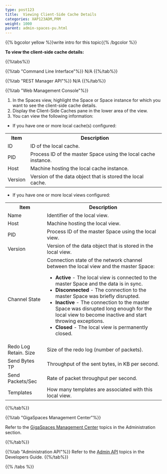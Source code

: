 ```yaml
---
type: post123
title:  Viewing Client-Side Cache Details
categories: XAP123ADM,PRM
weight: 1000
parent: admin-spaces-pu.html
---
```

 
 
{{% bgcolor yellow %}}write intro for this topic{{% /bgcolor %}}

**To view the client-side cache details:**

{{%tabs%}}

{{%tab "Command Line Interface"%}}
N/A
{{%/tab%}}

{{%tab "REST Manager API"%}}
N/A
{{%/tab%}}

{{%tab "Web Management Console"%}}

1. In the Spaces view, highlight the Space or Space instance for which you want to see the client-side cache details.
1. Display the Client-Side Caches pane in the lower area of the view.
1. You can view the following information:

* If you have one or more local cache(s) configured:

<table>
  <tr>
    <th>Item</th>
    <th>Description</th>
  </tr>
  <tr>
    <td>ID</td>
    <td>ID of the local cache.</td>
  </tr>
  <tr>
    <td>PID</td>
    <td>Process ID of the master Space using the local cache instance.</td>
  </tr>
  <tr>
    <td>Host</td>
    <td>Machine hosting the local cache instance.</td>
  </tr>
  <tr>
    <td>Version</td>
    <td>Version of the data object that is stored the local cache.</td>
  </tr>
</table>


* If you have one or more local views configured:

<table>
  <tr>
    <th>Item</th>
    <th>Description</th>
  </tr>
  <tr>
    <td>Name</td>
    <td>Identifier of the local view.</td>
  </tr>
  <tr>
    <td>Host</td>
    <td>Machine hosting the local view.</td>
  </tr>
  <tr>
    <td>PID</td>
    <td>Process ID of the master Space using the local view.</td>
  </tr>
  <tr>
    <td>Version</td>
    <td>Version of the data object that is stored in the local view.</td>
  </tr>
  <tr>
    <td>Channel State</td>
    <td>Connection state of the network channel between the local view and the master Space:
	<ul>
		<li><b>Active</b> - The local view is connected to the master Space and the data is in sync.</li>
		<li><b>Disconnected</b> - The connection to the master Space was briefly disrupted.</li>
		<li><b>Inactive</b> - The connection to the master Space was disrupted long enough for the local view to become inactive and start throwing exceptions.</li>
		<li><b>Closed</b> - The local view is permanently closed.</li>
	</ul>
 </td>
  </tr>
  <tr>
    <td>Redo Log Retain. Size</td>
    <td>Size of the redo log (number of packets).</td>
  </tr>
  <tr>
    <td>Send Bytes TP</td>
    <td>Throughput of the sent bytes, in KB per second.</td>
  </tr>
  <tr>
    <td>Send Packets/Sec</td>
    <td>Rate of packet throughput per second.</td>
  </tr>
  <tr>
    <td>Templates</td>
    <td>How many templates are associated with this local view.</td>
  </tr>
</table>

{{%/tab%}}


{{%tab "GigaSpaces Management Center"%}}

Refer to the [GigaSpaces Management Center](./gigaspaces-management-center.html) topics in the Administration section.

{{%/tab%}}


{{%tab "Administration API"%}}
Refer to the [Admin API](../dev-java/administration-and-monitoring-overview.html) topics in the Developers Guide.
{{%/tab%}}

{{% /tabs %}}

  